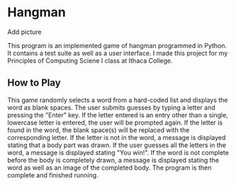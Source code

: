 # Hangman

Add picture

This program is an implemented game of hangman programmed in Python. It contains a test suite as well as a user interface. I made this project for my Principles of Computing Sciene I class at Ithaca College. 

## How to Play

This game randomly selects a word from a hard-coded list and displays the word as blank spaces. The user submits guesses by typing a letter and pressing the "Enter" key. If the letter entered is an entry other than a single, lowercase letter is entered, the user will be prompted again. If the letter is found in the word, the blank space(s) will be replaced with the corresponding letter. If the letter is not in the word, a message is displayed stating that a body part was drawn. If the user guesses all the letters in the word, a message is displayed stating "You win!". If the word is not complete before the body is completely drawn, a message is displayed stating the word as well as an image of the completed body. The program is then complete and finished running.

